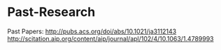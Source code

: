 # Past-Research

Past Papers:
http://pubs.acs.org/doi/abs/10.1021/ja3112143
http://scitation.aip.org/content/aip/journal/apl/102/4/10.1063/1.4789993
